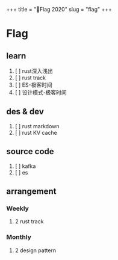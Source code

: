+++
title = "🚩Flag 2020"
slug = "flag"
+++

# Flag

## learn

1. [ ] rust深入浅出
2. [ ] rust track
3. [ ] ES-极客时间
4. [ ] 设计模式-极客时间 

## des & dev

1. [ ] rust markdown
2. [ ] rust KV cache


## source code 

1. [ ] kafka
2. [ ] es 


## arrangement

### Weekly

1. 2 rust track

### Monthly

1. 2 design pattern 


